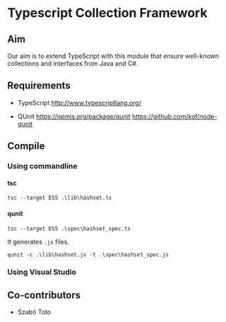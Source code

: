 # Typescript Collection Framework #

## Aim ##

Our aim is to extend TypeScript with this module that ensure well-known collections and interfaces from Java and C#.

## Requirements ##

* TypeScript
	http://www.typescriptlang.org/

* QUnit
	https://npmjs.org/package/qunit
	https://github.com/kof/node-qunit

## Compile ##

### Using commandline ###

#### tsc ####

	tsc --target ES5 .\lib\hashset.ts

#### qunit ####

	tsc --target ES5 .\spec\hashset_spec.ts

It generates `.js` files.

	qunit -c .\lib\hashset.js -t .\spec\hashset_spec.js


### Using Visual Studio ###




## Co-contributors ##

* Szabó Toto
